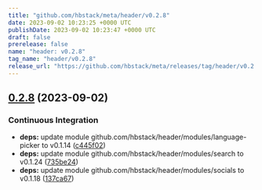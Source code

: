 ```yaml
---
title: "github.com/hbstack/meta/header/v0.2.8"
date: 2023-09-02 10:23:25 +0000 UTC
publishDate: 2023-09-02 10:23:47 +0000 UTC
draft: false
prerelease: false
name: "header: v0.2.8"
tag_name: "header/v0.2.8"
release_url: "https://github.com/hbstack/meta/releases/tag/header/v0.2.8"
---
```


## [0.2.8](https://github.com/hbstack/meta/compare/header/v0.2.7...header/v0.2.8) (2023-09-02)


### Continuous Integration

* **deps:** update module github.com/hbstack/header/modules/language-picker to v0.1.14 ([c445f02](https://github.com/hbstack/meta/commit/c445f02cf38ee922f6ceb263891e8a3fe9855491))
* **deps:** update module github.com/hbstack/header/modules/search to v0.1.24 ([735be24](https://github.com/hbstack/meta/commit/735be24f7a76721603f2baec218e680873478ab0))
* **deps:** update module github.com/hbstack/header/modules/socials to v0.1.18 ([137ca67](https://github.com/hbstack/meta/commit/137ca67a465837243a05550979a355850f86ddfe))
